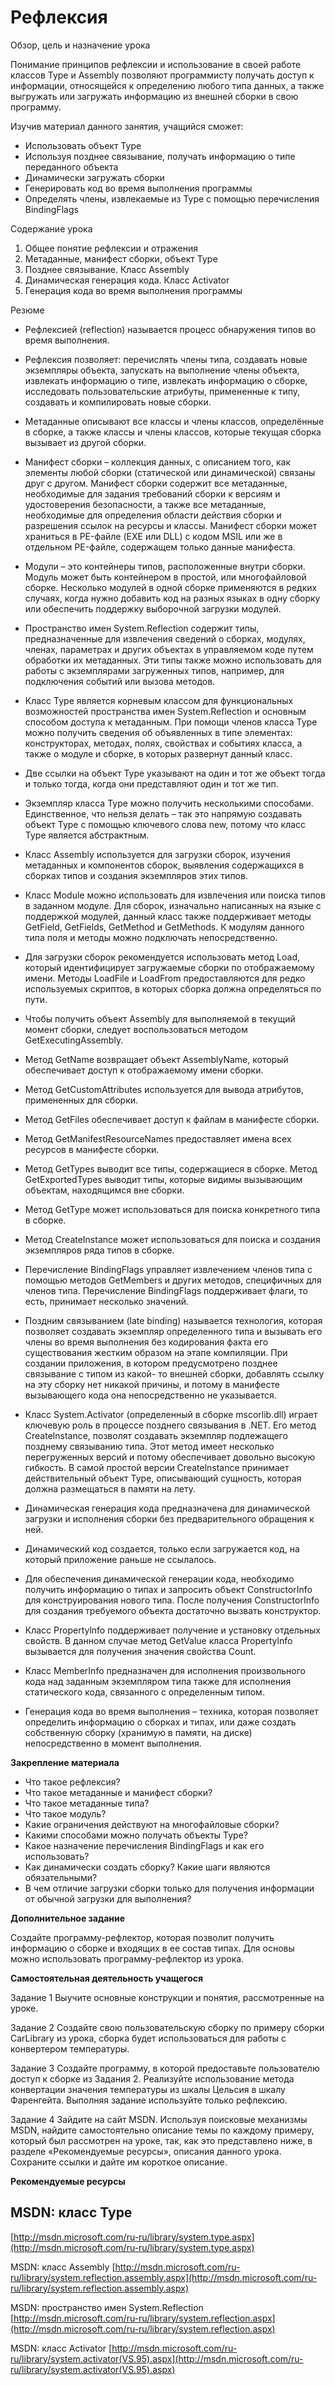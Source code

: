 # Рефлексия


Обзор, цель и назначение урока


Понимание принципов рефлексии и использование в своей работе классов Type и Assembly
позволяют программисту получать доступ к информации, относящейся к определению любого
типа данных, а также выгружать или загружать информацию из внешней сборки в свою
программу.


Изучив материал данного занятия, учащийся сможет:


* Использовать объект Type
* Используя позднее связывание, получать информацию о типе переданного объекта
* Динамически загружать сборки
* Генерировать код во время выполнения программы
* Определять члены, извлекаемые из Туре с помощью перечисления BindingFlags


Содержание урока

1. Общее понятие рефлексии и отражения
2. Метаданные, манифест сборки, объект Type
3. Позднее связывание. Класс Assembly
4. Динамическая генерация кода. Класс Activator
5. Генерация кода во время выполнения программы


Резюме


* Рефлексией (reflection) называется процесс обнаружения типов во время выполнения.
* Рефлексия позволяет: перечислять члены типа, создавать новые экземпляры объекта,
запускать на выполнение члены объекта, извлекать информацию о типе, извлекать
информацию о сборке, исследовать пользовательские атрибуты, примененные к типу,
создавать и компилировать новые сборки.
* Метаданные описывают все классы и члены классов, определённые в сборке, а также
классы и члены классов, которые текущая сборка вызывает из другой сборки.
* Манифест сборки – коллекция данных, с описанием того, как элементы любой сборки
(статической или динамической) связаны друг с другом. Манифест сборки содержит все
метаданные, необходимые для задания требований сборки к версиям и удостоверения
безопасности, а также все метаданные, необходимые для определения области
действия сборки и разрешения ссылок на ресурсы и классы. Манифест сборки может
храниться в PE-файле (EXE или DLL) с кодом MSIL или же в отдельном PE-файле,
содержащем только данные манифеста.
* Модули – это контейнеры типов, расположенные внутри сборки. Модуль может быть
контейнером в простой, или многофайловой сборке. Несколько модулей в одной сборке
применяются в редких случаях, когда нужно добавить код на разных языках в одну
сборку или обеспечить поддержку выборочной загрузки модулей.
* Пространство имен System.Reflection содержит типы, предназначенные для
извлечения сведений о сборках, модулях, членах, параметрах и других объектах в
управляемом коде путем обработки их метаданных. Эти типы также можно
использовать для работы с экземплярами загруженных типов, например, для
подключения событий или вызова методов.
* Класс Type является корневым классом для функциональных возможностей
пространства имен System.Reflection и основным способом доступа к метаданным.
При помощи членов класса Type можно получить сведения об объявленных в типе
элементах: конструкторах, методах, полях, свойствах и событиях класса, а также о
модуле и сборке, в которых развернут данный класс.


* Две ссылки на объект Type указывают на один и тот же объект тогда и только тогда,
когда они представляют один и тот же тип.
* Экземпляр класса Туре можно получить несколькими способами. Единственное, что
нельзя делать – так это напрямую создавать объект Туре с помощью ключевого слова
new, потому что класс Туре является абстрактным.
* Класс Assembly используется для загрузки сборок, изучения метаданных и компонентов
сборок, выявления содержащихся в сборках типов и создания экземпляров этих типов.
* Класс Module можно использовать для извлечения или поиска типов в заданном
модуле. Для сборок, изначально написанных на языке с поддержкой модулей, данный
класс также поддерживает методы GetField, GetFields, GetMethod и GetMethods. К
модулям данного типа поля и методы можно подключать непосредственно.
* Для загрузки сборок рекомендуется использовать метод Load, который идентифицирует
загружаемые сборки по отображаемому имени. Методы LoadFile и LoadFrom
предоставляются для редко используемых скриптов, в которых сборка должна
определяться по пути.
* Чтобы получить объект Assembly для выполняемой в текущий момент сборки, следует
воспользоваться методом GetExecutingAssembly.
* Метод GetName возвращает объект AssemblyName, который обеспечивает доступ к
отображаемому имени сборки.
* Метод GetCustomAttributes используется для вывода атрибутов, примененных для
сборки.
* Метод GetFiles обеспечивает доступ к файлам в манифесте сборки.
* Метод GetManifestResourceNames предоставляет имена всех ресурсов в манифесте
сборки.
* Метод GetTypes выводит все типы, содержащиеся в сборке. Метод GetExportedTypes
выводит типы, которые видимы вызывающим объектам, находящимся вне сборки.
* Метод GetType может использоваться для поиска конкретного типа в сборке.
* Метод CreateInstance может использоваться для поиска и создания экземпляров ряда
типов в сборке.
* Перечисление BindingFlags управляет извлечением членов типа с помощью методов
GetMembers и других методов, специфичных для членов типа. Перечисление
BindingFlags поддерживает флаги, то есть, принимает несколько значений.
* Поздним связыванием (late binding) называется технология, которая позволяет
создавать экземпляр определенного типа и вызывать его члены во время выполнения
без кодирования факта его существования жестким образом на этапе компиляции. При
создании приложения, в котором предусмотрено позднее связывание с типом из какой-
то внешней сборки, добавлять ссылку на эту сборку нет никакой причины, и потому в
манифесте вызывающего кода она непосредственно не указывается.
* Класс System.Activator (определенный в сборке mscorlib.dll) играет ключевую роль в
процессе позднего связывания в .NET. Его метод Createlnstance, позволят создавать
экземпляр подлежащего позднему связыванию типа. Этот метод имеет несколько
перегруженных версий и потому обеспечивает довольно высокую гибкость. В самой
простой версии Createlnstance принимает действительный объект Туре,
описывающий сущность, которая должна размещаться в памяти на лету.
* Динамическая генерация кода предназначена для динамической загрузки и исполнения
сборки без предварительного обращения к ней.
* Динамический код создается, только если загружается код, на который приложение
раньше не ссылалось.
* Для обеспечения динамической генерации кода, необходимо получить информацию о
типах и запросить объект ConstructorInfo для конструирования нового типа. После
получения ConstructorInfo для создания требуемого объекта достаточно вызвать
конструктор.
* Класс Propertylnfo поддерживает получение и установку отдельных свойств. В
данном случае метод GetValue класса Propertylnfo вызывается для получения
значения свойства Count.
* Класс MemberInfo предназначен для исполнения произвольного кода над заданным
экземпляром типа также для исполнения статического кода, связанного с
определенным типом.



* Генерация кода во время выполнения – техника, которая позволяет определить
информацию о сборках и типах, или даже создать собственную сборку (хранимую в
памяти, на диске) непосредственно в момент выполнения.

**Закрепление материала**


* Что такое рефлексия?
* Что такое метаданные и манифест сборки?
* Что такое метаданные типа?
* Что такое модуль?
* Какие ограничения действуют на многофайловые сборки?
* Какими способами можно получать объекты Type?
* Какое назначение перечисления BindingFlags и как его использовать?
* Как динамически создать сборку? Какие шаги являются обязательными?
* В чем отличие загрузки сборки только для получения информации от обычной загрузки
для выполнения?

**Дополнительное задание**

Создайте программу-рефлектор, которая позволит получить информацию о сборке и входящих
в ее состав типах. Для основы можно использовать программу-рефлектор из урока.

**Самостоятельная деятельность учащегося**

Задание 1
Выучите основные конструкции и понятия, рассмотренные на уроке.

Задание 2
Создайте свою пользовательскую сборку по примеру сборки CarLibrary из урока, сборка будет
использоваться для работы с конвертером температуры.

Задание 3
Создайте программу, в которой предоставьте пользователю доступ к сборке из Задания 2.
Реализуйте использование метода конвертации значения температуры из шкалы Цельсия в
шкалу Фаренгейта. Выполняя задание используйте только рефлексию.

Задание 4
Зайдите на сайт MSDN.
Используя поисковые механизмы MSDN, найдите самостоятельно описание темы по каждому
примеру, который был рассмотрен на уроке, так, как это представлено ниже, в разделе
«Рекомендуемые ресурсы», описания данного урока. Сохраните ссылки и дайте им короткое
описание.

**Рекомендуемые ресурсы**

## MSDN: класс Type

[http://msdn.microsoft.com/ru-ru/library/system.type.aspx](http://msdn.microsoft.com/ru-ru/library/system.type.aspx)

MSDN: класс Assembly
[http://msdn.microsoft.com/ru-ru/library/system.reflection.assembly.aspx](http://msdn.microsoft.com/ru-ru/library/system.reflection.assembly.aspx)

MSDN: пространство имен System.Reflection
[http://msdn.microsoft.com/ru-ru/library/system.reflection.aspx](http://msdn.microsoft.com/ru-ru/library/system.reflection.aspx)

MSDN: класс Activator
[http://msdn.microsoft.com/ru-ru/library/system.activator(VS.95).aspx](http://msdn.microsoft.com/ru-ru/library/system.activator(VS.95).aspx)


